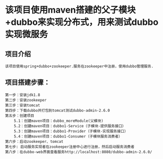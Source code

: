 # 该项目使用maven搭建的父子模块+dubbo来实现分布式，用来测试dubbo实现微服务
## 项目介绍
	该项目使用spring+dubbo+zookeeper.服务在zookeeper中注册，使用dubbo管理服务.
## 项目搭建步骤： 
	第一步：安装jdk1.8
	第二步：安装zookeeper
	第三步：安装tomcat 
	第四步：下载dubbo并打包到tomcat测试dubbo-admin-2.6.0 
	第五步：创建项目
		5.1：创建maven项目：dubbo_moreModule(父模块)
		5.2：创建maven项目：dubbo1-Service（子模块-提供服务接口）
		5.3：创建maven项目：dubbo1-Provider（子模块-实现服务接口）
		5.4：创建maven项目：dubbo1-Consumer（子模块服务消费者） 
	第六步：启动zookeeper、tomcat 
	第七步: 启动服务实现者在zookeeper注册中心进行注册，然后启动服务消费者
	第八步：在dubbo-web界面查看服务http://localhost:8080/dubbo-admin-2.6.0/
